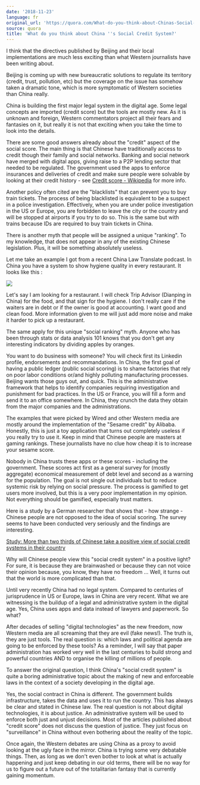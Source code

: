 ```yaml
---
date: '2018-11-23'
language: fr
original_url: 'https://quora.com/What-do-you-think-about-Chinas-Social-Credit-System/answer/Clément-Renaud'
source: quora
title: 'What do you think about China ''s Social Credit System?'
---
```


I think that the directives published by Beijing and their local
implementations are much less exciting than what Western journalists
have been writing about.

Beijing is coming up with new bureaucratic solutions to regulate its
territory (credit, trust, pollution, etc) but the coverage on the issue
has somehow taken a dramatic tone, which is more symptomatic of Western
societies than China really.

China is building the first major legal system in the digital age. Some
legal concepts are imported (credit score) but the tools are mostly new.
As it is unknown and foreign, Western commentators project all their
fears and fantasies on it, but really it is not that exciting when you
take the time to look into the details.

There are some good answers already about the "credit" aspect of the
social score. The main thing is that Chinese have traditionally access
to credit though their family and social networks. Banking and social
network have merged with digital apps, giving raise to a P2P lending
sector that needed to be regulated. The government used the apps to
enforce insurances and deliveries of credit and make sure people were
solvable by looking at their credit history - see [Credit score -
Wikipedia](https://en.wikipedia.org/wiki/Credit_score) for more info.

Another policy often cited are the "blacklists" that can prevent you to
buy train tickets. The process of being blacklisted is equivalent to be
a suspect in a police investigation. Effectively, when you are under
police investigation in the US or Europe, you are forbidden to leave the
city or the country and will be stopped at airports if you try to do so.
This is the same but with trains because IDs are required to buy train
tickets in China.

There is another myth that people will be assigned a unique "ranking".
To my knowledge, that does not appear in any of the existing Chinese
legislation. Plus, it will be something absolutely useless.

Let me take an example I got from a recent China Law Translate podcast.
In China you have a system to show hygiene quality in every restaurant.
It looks like this :

![](/{{site.base_url}}/img/quora/main-qimg-c140f84c281213b4fa770a32091c692c.png)

Let's say I am looking for a restaurant. I will check Trip Advisor
(Dianping in China) for the food, and that sign for the hygiene. I don't
really care if the waiters are in debt or if the owner is good at
accounting. I want good and clean food. More information given to me
will just add more noise and make it harder to pick up a restaurant.

The same apply for this unique "social ranking" myth. Anyone who has
been through stats or data analysis 101 knows that you don't get any
interesting indicators by dividing apples by oranges.

You want to do business with someone? You will check first its Linkedin
profile, endorsements and recommandations. In China, the first goal of
having a public ledger (public social scoring) is to shame factories
that rely on poor labor conditions or/and highly polluting manufacturing
processes. Beijing wants those guys out, and quick. This is the
administrative framework that helps to identify companies requiring
investigation and punishment for bad practices. In the US or France, you
will fill a form and send it to an office somewhere. In China, they
crunch the data they obtain from the major companies and the
administrations.

The examples that were picked by Wired and other Western media are
mostly around the implementation of the "Sesame credit" by Alibaba.
Honestly, this is just a toy application that turns out completely
useless if you really try to use it. Keep in mind that Chinese people
are masters at gaming rankings. These journalists have no clue how cheap
it is to increase your sesame score.

Nobody in China trusts these apps or these scores - including the
government. These scores act first as a general survey for (mostly
aggregate) economical measurement of debt level and second as a warning
for the population. The goal is not single out individuals but to reduce
systemic risk by relying on social pressure. The process is gamified to
get users more involved, but this is a very poor implementation in my
opinion. Not everything should be gamified, especially trust matters.

Here is a study by a German researcher that shows that - how strange -
Chinese people are not opposed to the idea of social scoring. The survey
seems to have been conducted very seriously and the findings are
interesting.

[Study: More than two thirds of Chinese take a positive view of social
credit systems in their
country](https://www.geschkult.fu-berlin.de/e/oas/sinologie/institut/news/Study_-More-than-two-thirds-of-Chinese-take-a-positive-view-of-social-credit-systems-in-their-country.html)

Why will Chinese people view this "social credit system" in a positive
light? For sure, it is because they are brainwashed or because they can
not voice their opinion because, you know, they have no freedom ...
Well, it turns out that the world is more complicated than that.

Until very recently China had no legal system. Compared to centuries of
jurisprudence in US or Europe, laws in China are very recent. What we
are witnessing is the buildup of a legal and administrative system in
the digital age. Yes, China uses apps and data instead of lawyers and
paperwork. So what?

After decades of selling "digital technologies" as the new freedom, now
Western media are all screaming that they are evil (fake news!). The
truth is, they are just tools. The real question is: which laws and
political agenda are going to be enforced by these tools? As a reminder,
I will say that paper administration has worked very well in the last
centuries to build strong and powerful countries AND to organise the
killing of millions of people.

To answer the original question, I think China's "social credit system"
is quite a boring administrative topic about the making of new and
enforceable laws in the context of a society developing in the digital
age.

Yes, the social contract in China is different. The government builds
infrastructure, takes the data and uses it to run the country. This has
always be clear and stated in Chinese law. The real question is not
about digital technologies, it is about justice. An administrative
system will be used to enforce both just and unjust decisions. Most of
the articles published about "credit score" does not discuss the
question of justice. They just focus on "surveillance" in China without
even bothering about the reality of the topic.

Once again, the Western debates are using China as a proxy to avoid
looking at the ugly face in the mirror. China is trying some very
debatable things. Then, as long as we don't even bother to look at what
is actually happening and just keep debating in our old terms, there
will be no way for us to figure out a future out of the totalitarian
fantasy that is currently gaining momentum.
